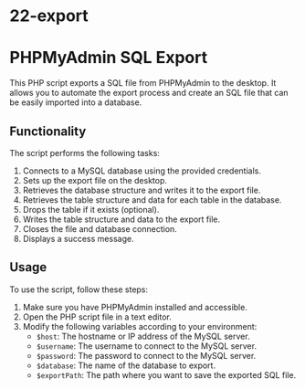 # 22-export

# PHPMyAdmin SQL Export

This PHP script exports a SQL file from PHPMyAdmin to the desktop. 
It allows you to automate the export process and create an SQL file that can be easily imported into a database.

## Functionality

The script performs the following tasks:

1. Connects to a MySQL database using the provided credentials.
2. Sets up the export file on the desktop.
3. Retrieves the database structure and writes it to the export file.
4. Retrieves the table structure and data for each table in the database.
5. Drops the table if it exists (optional).
6. Writes the table structure and data to the export file.
7. Closes the file and database connection.
8. Displays a success message.

## Usage

To use the script, follow these steps:

1. Make sure you have PHPMyAdmin installed and accessible.
2. Open the PHP script file in a text editor.
3. Modify the following variables according to your environment:
    - `$host`: The hostname or IP address of the MySQL server.
    - `$username`: The username to connect to the MySQL server.
    - `$password`: The password to connect to the MySQL server.
    - `$database`: The name of the database to export.
    - `$exportPath`: The path where you want to save the exported SQL file.
